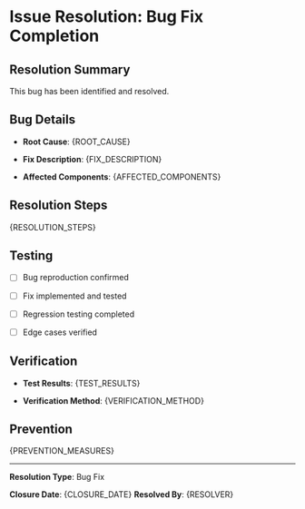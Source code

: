 # Issue Resolution: Bug Fix Completion

## Resolution Summary

This bug has been identified and resolved.

## Bug Details

- **Root Cause**: {ROOT_CAUSE}

- **Fix Description**: {FIX_DESCRIPTION}

- **Affected Components**: {AFFECTED_COMPONENTS}

## Resolution Steps

{RESOLUTION_STEPS}

## Testing

- [ ] Bug reproduction confirmed

- [ ] Fix implemented and tested

- [ ] Regression testing completed

- [ ] Edge cases verified

## Verification

- **Test Results**: {TEST_RESULTS}

- **Verification Method**: {VERIFICATION_METHOD}

## Prevention

{PREVENTION_MEASURES}

---

**Resolution Type**: Bug Fix

**Closure Date**: {CLOSURE_DATE}
**Resolved By**: {RESOLVER}
